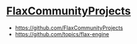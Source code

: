 # [FlaxCommunityProjects](https://flaxcommunityprojects.github.io/)

- https://github.com/FlaxCommunityProjects
- https://github.com/topics/flax-engine

